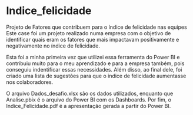 # Indice_felicidade
Projeto de ​Fatores que contribuem para o índice de felicidade nas equipes 
Este case foi um projeto realizado numa empresa com o objetivo de identificar quais eram os fatores que mais impactavam positivamente e negativamente no índice de felicidade.

Esta foi a minha primeira vez que utilizei essa ferramenta do Power BI e contribuiu muito para o meu aprendizado e para a empresa também, pois conseguiu indentificar 
essas necessidades. Além disso, ao final dele, foi criado uma lista de sugestões para que o indice de felicidade aumentasse nos colaboradores. 

O arquivo Dados_desafio.xlsx são os dados utilizados, enquanto que Analise.pbix é o arquivo do Power BI com os Dashboards. Por fim, o Indice_Felicidade.pdf é a apresentação gerada a partir do Power BI. 
